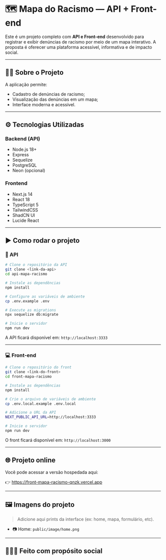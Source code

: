 
# 🗺️ Mapa do Racismo — API + Front-end

Este é um projeto completo com **API e Front-end** desenvolvido para registrar e exibir denúncias de racismo por meio de um mapa interativo. A proposta é oferecer uma plataforma acessível, informativa e de impacto social.

---

## ✊🏾 Sobre o Projeto

A aplicação permite:
- Cadastro de denúncias de racismo;
- Visualização das denúncias em um mapa;
- Interface moderna e acessível.

---

## ⚙️ Tecnologias Utilizadas

### Backend (API)
- Node.js 18+
- Express
- Sequelize
- PostgreSQL
- Neon (opcional)

### Frontend
- Next.js 14
- React 18
- TypeScript 5
- TailwindCSS
- ShadCN UI
- Lucide React

---

## ▶️ Como rodar o projeto

### 🔧 API

```bash
# Clone o repositório da API
git clone <link-da-api>
cd api-mapa-racismo

# Instale as dependências
npm install

# Configure as variáveis de ambiente
cp .env.example .env

# Execute as migrations
npx sequelize db:migrate

# Inicie o servidor
npm run dev
```

A API ficará disponível em: `http://localhost:3333`

---

### 💻 Front-end

```bash
# Clone o repositório do front
git clone <link-do-front>
cd front-mapa-racismo

# Instale as dependências
npm install

# Crie o arquivo de variáveis de ambiente
cp .env.local.example .env.local

# Adicione a URL da API
NEXT_PUBLIC_API_URL=http://localhost:3333

# Inicie o servidor
npm run dev
```

O front ficará disponível em: `http://localhost:3000`

---

## 🌐 Projeto online

Você pode acessar a versão hospedada aqui:

👉 https://front-mapa-racismo-qnzk.vercel.app

---

## 🖼️ Imagens do projeto

> Adicione aqui prints da interface (ex: home, mapa, formulário, etc).

- 📷 Home:
  `public/image/home.png`

---

## 👩🏾‍💻 Feito com propósito social
